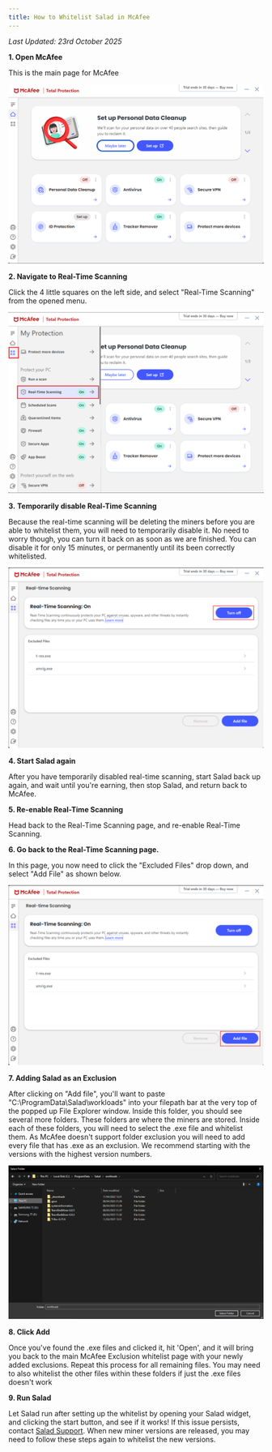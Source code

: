 ```yaml
---
title: How to Whitelist Salad in McAfee
---
```


_Last Updated: 23rd October 2025_

**1. Open McAfee**

This is the main page for McAfee

![screenshot of mcafee app](../../../../content/images/troubleshooting/antivirus/how-to-whitelist-salad-in-mcafee-1.png)

**2. Navigate to Real-Time Scanning**

Click the 4 little squares on the left side, and select "Real-Time Scanning" from the opened menu.

![screenshot showing how to open real time scanning options](../../../../content/images/troubleshooting/antivirus/how-to-whitelist-salad-in-mcafee-2.png)

**3.** **Temporarily disable Real-Time Scanning**

Because the real-time scanning will be deleting the miners before you are able to whitelist them, you will need to
temporarily disable it. No need to worry though, you can turn it back on as soon as we are finished. You can disable it
for only 15 minutes, or permanently until its been correctly whitelisted.

![disabling real time scanning](../../../../content/images/troubleshooting/antivirus/how-to-whitelist-salad-in-mcafee-3.png)

**4. Start Salad again**

After you have temporarily disabled real-time scanning, start Salad back up again, and wait until you're earning, then
stop Salad, and return back to McAfee.

**5. Re-enable Real-Time Scanning**

Head back to the Real-Time Scanning page, and re-enable Real-Time Scanning.

**6. Go back to the Real-Time Scanning page.**

In this page, you now need to click the "Excluded Files" drop down, and select "Add File" as shown below.

![exclusion settings in McAfee](../../../../content/images/troubleshooting/antivirus/how-to-whitelist-salad-in-mcafee-4.png)

**7. Adding Salad as an Exclusion**

After clicking on "Add file", you'll want to paste "C:\\ProgramData\\Salad\\workloads" into your filepath bar at the
very top of the popped up File Explorer window. Inside this folder, you should see several more folders. These folders
are where the miners are stored. Inside each of these folders, you will need to select the .exe file and whitelist them.
As McAfee doesn't support folder exclusion you will need to add every file that has .exe as an exclusion. We recommend
starting with the versions with the highest version numbers.

![file explorer with Salad file path](../../../../content/images/troubleshooting/antivirus/how-to-whitelist-salad-in-mcafee-5.png)

**8. Click Add**

Once you've found the .exe files and clicked it, hit 'Open', and it will bring you back to the main McAfee Exclusion
whitelist page with your newly added exclusions. Repeat this process for all remaining files. You may need to also
whitelist the other files within these folders if just the .exe files doesn't work

**9. Run Salad**

Let Salad run after setting up the whitelist by opening your Salad widget, and clicking the start button, and see if it
works! If this issue persists, contact [Salad Support](/contact). When new miner versions are released, you may need to
follow these steps again to whitelist the new versions.
